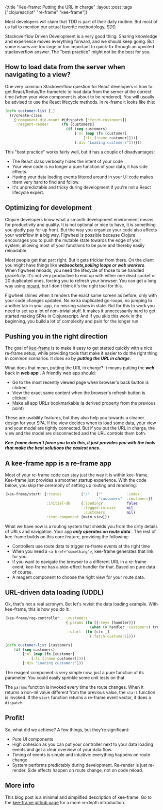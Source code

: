 {:title "Kee-frame: Putting the URL in charge"
 :layout :post
 :tags  ["clojurescript" "re-frame" "kee-frame"]}

Most developers will claim that TDD is part of their daily routine. But most of us fail to mention
our actual favorite methodology, SDD.

Stackoverflow Driven Development is a very good thing. Sharing knowledge and experience moves everything forward, and we
should keep going. But some issues are too large or too important to quick-fix through an upvoted stackoverflow answer.
The "best practice" might not be the best for you.

## How to load data from the server when navigating to a view?
One very common Stackoverflow question for React developers is how to get React/Redux/Re-frame/etc to load data from the
server at the correct time (when your view component is about to be rendered). You will usually be advised to use the
React lifecycle methods. In re-frame it looks like this:

```clojure
(defn customer-list [_]
  (r/create-class
    {:component-did-mount #(dispatch [:fetch-customers])
     :reagent-render      (fn [customers]
                            (if (seq customers)
                                [:ul (map (fn [customer]
                                    [:li (:name customer)]))]
                                [:div "Loading customers"]))}))
```

This "best practice" works fairly well, but it has a couple of disadvantages:

* The React class verbosity hides the intent of your code
* Your view code is no longer a pure function of your data, it has side effects.
* Having your data loading events littered around in your UI code makes them very hard to find and follow.
* It's unpredictable and tricky during development if you're not a React lifecycle expert.

## Optimizing for development

Clojure developers know what a smooth development environment means for productivity and quality. It is not optional or nice to have, it is
something you gladly pay for up front. But the way you organize your code also affects your workflow in a big way. Figwheel is possible
because Clojure encourages you to push the mutable state towards the edge of your system, allowing most of your functions
to be pure and thereby easily reloadable.

Most people get that part right. But it gets trickier from there. On the client you might have things like
***websockets,polling loops or web workers***. When figwheel reloads, you need the lifecycle of those to be handled gracefully. It's not very productive to
end up with either one dead socket or 20 duplicated ones, forcing you to refresh your browser. You can get a long way using
[mount](https://github.com/tolitius/mount), but I don't think it's the right tool for this.

Figwheel shines when it renders the exact same screen as before, only with your code changes updated. No extra duplicated go-loops,
no jumping to another tab in your app, no missing values in state. But for this to work you need to set up a lot of non-trivial stuff.
It makes it unnecessarily hard to get started making SPAs in Clojurescript. And if you skip this work in the beginning, you build a
lot of complexity and pain for the longer run.

## Pushing you in the right direction
The goal of [kee-frame](https://github.com/ingesolvoll/kee-frame) is to make it easy to get started quickly with
a nice re-frame setup, while providing tools that make it easier to do the right thing in common scenarios. It does so by
***putting the URL in charge***.

What does that mean, putting the URL in charge? It means putting the ***web*** back in ***web app*** . A friendly web app should:
* Go to the most recently viewed page when browser's back button is clicked
* View the exact same content when the browser's refresh button is clicked
* Make all app URLs bookmarkable (a derived property from the previous point)

These are usability features, but they also help you towards a cleaner design for your SPA. If the view
decides when to load some data, your view and your model are tightly connected. But if you put the URL in charge, the view
and the model are disconnected and the URL controls them both.

***Kee-frame doesn't force you to do this, it just provides you with the tools that make the best solutions the easiest ones.***

## A kee-frame app is a re-frame app

Most of your re-frame code can stay just the way it is within kee-frame. Kee-frame just provides a smoother startup
experience. With the code below, you skip the ceremony of setting up routing and rendering:

```clojure
(kee-frame/start! {:routes         ["/"   {""           :index
                                           "customers"  :customers}]
                   :initial-db     {:loading?           false
                                    :logged-in-user     nil
                                    :customers          nil}
                   :root-component [main-view]})
```

What we have now is a routing system that shields you from the dirty details
of URLs and navigation. Your app ***only operates on route data*** . The rest of kee-frame builds on this core feature,
providing the following:

* Controllers use route data to trigger re-frame events at the right time
* When you need a `<a href="something">`, kee-frame generates that link for you.
* If you want to navigate the browser to a different URL in a re-frame event, kee-frame has a side-effect handler for that. Based on pure data of course.
* A reagent component to choose the right view for your route data.

## URL-driven data loading (UDDL)

Ok, that's not a real acronym. But let's revisit the data loading example. With kee-frame, this is how you do it:

```clojure
(kee-frame/reg-controller   :customers
                            {:params (fn [{:keys [handler]}]
                                       (when (= handler :customers) true))
                             :start  (fn [ctx _]
                                       [:fetch-customers])})

(defn customer-list [customers]
    (if (seq customers)
        [:ul (map (fn [customer]
            [:li (:name customer)]))]
        [:div "Loading customers"]))

```

The reagent component is very simple now, just a pure function of its parameter. You could easily sprinkle some unit tests
on that.

The `params` function is invoked every time the route changes. When it returns a non-nil value different from
the previous value, the `start` function is invoked. If the `start` function returns a re-frame event vector, it does a `dispatch`.

## Profit!

So, what did we achieve? A few things, but they're significant:
* Pure UI components
* High cohesion as you can put your controller next to your data loading events and get a clear overview of your data flow.
* Timing of events is simple and intuitive: everything happens on route change
* System performs predictably during development. Re-render is just re-render. Side effects happen on route change, not on code reload.

## More info

This blog post is a minimal and simplified description of kee-frame. Go to the [kee-frame github page](https://github.com/ingesolvoll/kee-frame) for a more in-depth introduction.